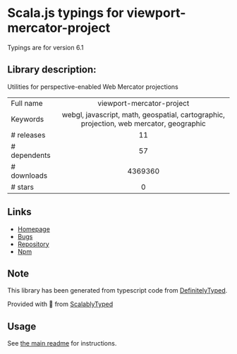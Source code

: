 
# Scala.js typings for viewport-mercator-project

Typings are for version 6.1

## Library description:
Utilities for perspective-enabled Web Mercator projections

|                    |                 |
| ------------------ | :-------------: |
| Full name          | viewport-mercator-project |
| Keywords           | webgl, javascript, math, geospatial, cartographic, projection, web mercator, geographic |
| # releases         | 11 |
| # dependents       | 57 |
| # downloads        | 4369360 |
| # stars            | 0 |

## Links
- [Homepage](https://github.com/uber-web/math.gl#readme)
- [Bugs](https://github.com/uber-web/math.gl/issues)
- [Repository](https://github.com/uber-web/math.gl)
- [Npm](https://www.npmjs.com/package/viewport-mercator-project)
    


## Note
This library has been generated from typescript code from [DefinitelyTyped](https://definitelytyped.org).

Provided with :purple_heart: from [ScalablyTyped](https://github.com/oyvindberg/ScalablyTyped)

## Usage
See [the main readme](../../readme.md) for instructions.


